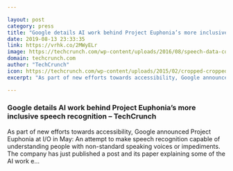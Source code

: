 ```yaml
---

layout: post
category: press
title: "Google details AI work behind Project Euphonia’s more inclusive speech recognition"
date: 2019-08-13 23:33:35
link: https://vrhk.co/2MWyELr
image: https://techcrunch.com/wp-content/uploads/2016/08/speech-data-conversation.png?w=711
domain: techcrunch.com
author: "TechCrunch"
icon: https://techcrunch.com/wp-content/uploads/2015/02/cropped-cropped-favicon-gradient.png?w=180
excerpt: "As part of new efforts towards accessibility, Google announced Project Euphonia at I/O in May: An attempt to make speech recognition capable of understanding people with non-standard speaking voices or impediments. The company has just published a post and its paper explaining some of the AI work e…"

---
```


### Google details AI work behind Project Euphonia’s more inclusive speech recognition – TechCrunch

As part of new efforts towards accessibility, Google announced Project Euphonia at I/O in May: An attempt to make speech recognition capable of understanding people with non-standard speaking voices or impediments. The company has just published a post and its paper explaining some of the AI work e…